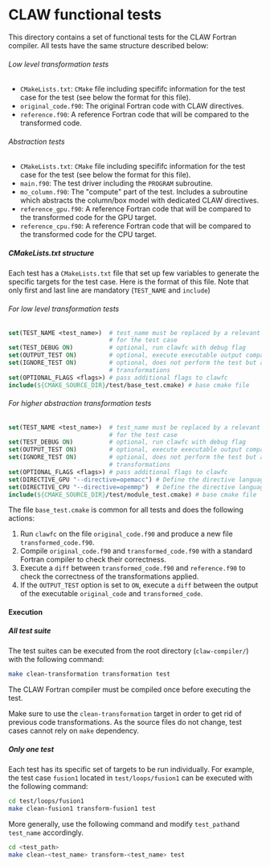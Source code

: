 # CLAW functional tests

This directory contains a set of functional tests for the CLAW Fortran compiler.
All tests have the same structure described below:

###### Low level transformation tests
* `CMakeLists.txt`: `CMake` file including specififc information for the test
  case for the test (see below the format for this file).
* `original_code.f90`: The original Fortran code with CLAW directives.
* `reference.f90`: A reference Fortran code that will be compared to the
  transformed code.

###### Abstraction tests
* `CMakeLists.txt`: `CMake` file including specififc information for the test
  case for the test (see below the format for this file).
* `main.f90`: The test driver including the `PROGRAM` subroutine.
* `mo_column.f90`: The "compute" part of the test. Includes a subroutine which
  abstracts the column/box model with dedicated CLAW directives.
* `reference_gpu.f90`: A reference Fortran code that will be compared to the
  transformed code for the GPU target.
* `reference_cpu.f90`: A reference Fortran code that will be compared to the
  transformed code for the CPU target.

##### CMakeLists.txt structure
Each test has a `CMakeLists.txt` file that set up few variables to generate
the specific targets for the test case. Here is the format of this file. Note
that only first and last line are mandatory (`TEST_NAME` and `include`)

###### For low level transformation tests
```cmake
set(TEST_NAME <test_name>)  # test_name must be replaced by a relevant test name
                            # for the test case
set(TEST_DEBUG ON)          # optional, run clawfc with debug flag
set(OUTPUT_TEST ON)         # optional, execute executable output comparison
set(IGNORE_TEST ON)         # optional, does not perform the test but apply
                            # transformations
set(OPTIONAL_FLAGS <flags>) # pass additional flags to clawfc
include(${CMAKE_SOURCE_DIR}/test/base_test.cmake) # base cmake file
```

###### For higher abstraction transformation tests
```cmake
set(TEST_NAME <test_name>)  # test_name must be replaced by a relevant test name
                            # for the test case
set(TEST_DEBUG ON)          # optional, run clawfc with debug flag
set(OUTPUT_TEST ON)         # optional, execute executable output comparison
set(IGNORE_TEST ON)         # optional, does not perform the test but apply
                            # transformations
set(OPTIONAL_FLAGS <flags>) # pass additional flags to clawfc
set(DIRECTIVE_GPU "--directive=opemacc") # Define the directive language for GPU
set(DIRECTIVE_CPU "--directive=opemmp")  # Define the directive language for CPU
include(${CMAKE_SOURCE_DIR}/test/module_test.cmake) # base cmake file
```

The file `base_test.cmake` is common for all tests and does the following
actions:

1. Run `clawfc` on the file `original_code.f90` and produce a new file
`transformed_code.f90`.
2. Compile `original_code.f90` and `transformed_code.f90` with a standard
Fortran compiler to check their correctness.
3. Execute a `diff` between `transformed_code.f90` and `reference.f90` to check
the correctness of the transformations applied.
4. If the `OUTPUT_TEST` option is set to `ON`, execute a `diff` between the
output of the executable `original_code` and `transformed_code`.

#### Execution
##### All test suite
The test suites can be executed from the root directory (`claw-compiler/`) with
the following command:

```bash
make clean-transformation transformation test
```

The CLAW Fortran compiler must be compiled once before executing the test.

Make sure to use the `clean-transformation` target in order to get rid of
previous code transformations. As the source files do not change, test cases
cannot rely on `make` dependency.

##### Only one test
Each test has its specific set of targets to be run individually. For example,
the test case `fusion1` located in `test/loops/fusion1` can be executed with the
following command:

```bash
cd test/loops/fusion1
make clean-fusion1 transform-fusion1 test
```

More generally, use the following command and modify `test_path`and `test_name`
accordingly.
```bash
cd <test_path>
make clean-<test_name> transform-<test_name> test
```
